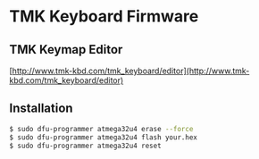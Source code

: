 # TMK Keyboard Firmware

## TMK Keymap Editor
[http://www.tmk-kbd.com/tmk_keyboard/editor](http://www.tmk-kbd.com/tmk_keyboard/editor)

## Installation
```bash
$ sudo dfu-programmer atmega32u4 erase --force
$ sudo dfu-programmer atmega32u4 flash your.hex
$ sudo dfu-programmer atmega32u4 reset
```

